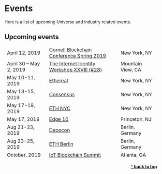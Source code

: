 # Events

Here is a list of upcoming Universe and industry related events.

## Upcoming events

<table class="table">
  <thead>
    <tr>
      <td>April 12, 2019</td>
      <td><a href="https://www.cbspringconference.org/" target="_blank" rel="nofollow noopener external noreferrer">Cornell Blockchain Conference Spring 2019</a></td>
      <td>New York, NY</td>
    </tr>
    <tr>
      <td>April 30 – May 2, 2019</td>
      <td><a href="https://internetidentityworkshop.com/" target="_blank" rel="nofollow noopener external noreferrer">The Internet Identity Workshop XXVIII (#28)</a></td>
      <td>Mountain View, CA</td>
    </tr>
    <tr>
      <td>May 10-11, 2019</td>
      <td><a href="https://etherealsummit.com/" target="_blank" rel="nofollow noopener">Ethereal</a></td>
      <td>New York, NY</td>
    </tr>
    <tr>
      <td>May 13-15, 2019</td>
      <td><a href="https://www.coindesk.com/events/consensus-2019" target="_blank" rel="nofollow noopener">Consensus</a></td>
      <td>New York, NY</td>
    </tr>
      <tr>
      <td>May 17-19, 2019</td>
      <td><a href="http://ethnewyork.com/" target="_blank" rel="nofollow noopener">ETH NYC</a></td>
      <td>New York, NY</td>
    </tr>
    <tr>
      <td>May 17, 2019</td>
      <td><a href="http://www.edge10.princeton.edu/" target="_blank" rel="nofollow noopener">Edge 10</a></td>
      <td>Princeton, NJ</td>
    </tr>
     <tr>
      <td>Aug 21-23, 2019</td>
      <td><a href="https://dappcon.io/" target="_blank" rel="nofollow noopener">Dappcon</a></td>
      <td>Berlin, Germany</td>
    </tr>
    <tr>
      <td>Aug 23-25, 2019</td>
      <td><a href="https://ethberlinzwei.com/" target="_blank" rel="nofollow noopener">ETH Berlin</a></td>
      <td>Berlin, Germany</td>
    </tr>
    <tr>
      <td>October, 2019</td>
      <td><a href="https://tmt.knect365.com/iot-blockchain-summit/" target="_blank" rel="nofollow noopener external noreferrer">IoT Blockchain Summit</a></td>
      <td>Atlanta, GA</td>
    </tr>
  </thead>
</table>


<div align="right">
    <b><a href="#events">^ back to top</a></b>
</div>
